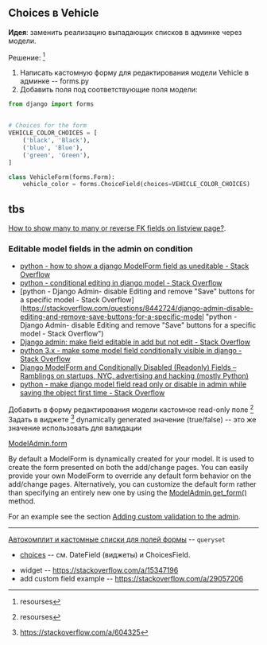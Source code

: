 ## Choices в Vehicle

**Идея**: заменить реализацию выпадающих списков в админке через модели.

Решение:  [^admin-editing-model-drop-down-menus-choices]
1. Написать кастомную форму для редактирования модели Vehicle в админке -- forms.py
2. Добавить поля под соответствующие поля модели:
```python
from django import forms


# Choices for the form
VEHICLE_COLOR_CHOICES = [
    ('black', 'Black'),
    ('blue', 'Blue'),
    ('green', 'Green'),
]

class VehicleForm(forms.Form):
    vehicle_color = forms.ChoiceField(choices=VEHICLE_COLOR_CHOICES)
```

## tbs

[How to show many to many or reverse FK fields on listview page?](https://books.agiliq.com/projects/django-admin-cookbook/en/latest/many_to_many.html). 


### Editable model fields in the admin on condition

- [python - how to show a django ModelForm field as uneditable - Stack Overflow](https://stackoverflow.com/questions/7088321/how-to-show-a-django-modelform-field-as-uneditable "python - how to show a django ModelForm field as uneditable - Stack Overflow")
- [python - conditional editing in django model - Stack Overflow](https://stackoverflow.com/questions/61039438/conditional-editing-in-django-model "python - conditional editing in django model - Stack Overflow")
- [python - Django Admin- disable Editing and remove "Save" buttons for a specific model - Stack Overflow](https://stackoverflow.com/questions/8442724/django-admin-disable-editing-and-remove-save-buttons-for-a-specific-model "python - Django Admin- disable Editing and remove "Save" buttons for a specific model - Stack Overflow")
- [Django admin: make field editable in add but not edit - Stack Overflow](https://stackoverflow.com/questions/7860612/django-admin-make-field-editable-in-add-but-not-edit "Django admin: make field editable in add but not edit - Stack Overflow")
- [python 3.x - make some model field conditionally visible in django - Stack Overflow](https://stackoverflow.com/questions/49870881/make-some-model-field-conditionally-visible-in-django "python 3.x - make some model field conditionally visible in django - Stack Overflow")
- [Django ModelForm and Conditionally Disabled (Readonly) Fields – Ramblings on startups, NYC, advertising and hacking (mostly Python)](https://chriskief.com/2013/09/28/django-modelform-and-conditionally-disabled-readonly-fields/ "Django ModelForm and Conditionally Disabled (Readonly) Fields – Ramblings on startups, NYC, advertising and hacking (mostly Python)")
- [python - make django model field read only or disable in admin while saving the object first time - Stack Overflow](https://stackoverflow.com/questions/28275239/make-django-model-field-read-only-or-disable-in-admin-while-saving-the-object-fi "python - make django model field read only or disable in admin while saving the object first time - Stack Overflow")



Добавить в форму редактирования модели кастомное read-only поле  [^write-a-read-only-widget-and-specify-it-directly-on-your-form]
Задать в виджете [^set-form-widget-initial-value] dynamically generated значение (true/false) -- это же значение использовать для валидации 

<quoteblock>
<a href="https://docs.djangoproject.com/en/4.1/ref/contrib/admin/#django.contrib.admin.ModelAdmin.form">ModelAdmin.form</a>
    
By default a ModelForm is dynamically created for your model. It is used to create the form presented on both the add/change pages. You can easily provide your own ModelForm to override any default form behavior on the add/change pages. Alternatively, you can customize the default form rather than specifying an entirely new one by using the <a href="https://docs.djangoproject.com/en/4.1/ref/contrib/admin/#django.contrib.admin.ModelAdmin.get_form">ModelAdmin.get_form()</a> method.
    
For an example see the section <a href="https://docs.djangoproject.com/en/4.1/ref/contrib/admin/#admin-custom-validation">Adding custom validation to the admin</a>.
</quoteblock>

----

[Автокомплит и кастомные списки для полей формы](https://stackoverflow.com/a/53833726) -- `queryset`




[^admin-editing-model-drop-down-menus-choices]: resourses
  - [choices](https://ordinarycoders.com/blog/article/using-django-form-fields-and-widgets) -- см. DateField (виджеты) и ChoicesField.
[^write-a-read-only-widget-and-specify-it-directly-on-your-form]: resourses
  - widget -- https://stackoverflow.com/a/15347196
  - add custom field example -- https://stackoverflow.com/a/29057206
[^set-form-widget-initial-value]: https://stackoverflow.com/a/604325
[^django-admin-make-field-editable-on-condition]: https://stackoverflow.com/a/7860791
